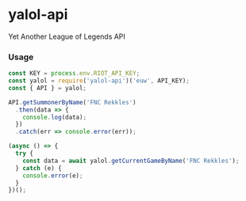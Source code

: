 # yalol-api
Yet Another League of Legends API


### Usage

```javascript
const KEY = process.env.RIOT_API_KEY;
const yalol = require('yalol-api')('euw', API_KEY);
const { API } = yalol;

API.getSummonerByName('FNC Rekkles')
  .then(data => {
    console.log(data);
  })
  .catch(err => console.error(err));

(async () => {
  try {
    const data = await yalol.getCurrentGameByName('FNC Rekkles');
  } catch (e) {
    console.error(e);
  }
})();


```
